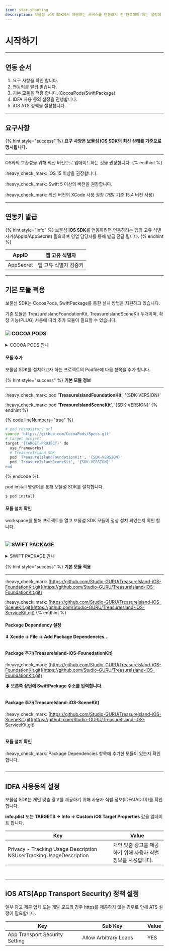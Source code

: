 ```yaml
---
icon: star-shooting
description: 보물섬 iOS SDK에서 제공하는 서비스를 연동하기 전 완료해야 하는 설정에 대해 알아 보세요.
---
```


# 시작하기

***

## 연동 순서

1. 요구 사항을 확인 합니다.
2. 연동키를 발급 받습니다.
3. 기본 모듈을 적용 합니다.(CocoaPods/SwiftPackage)
4. IDFA 사용 동의 설정을 진행합니다.
5. iOS ATS 정책을 설정합니다.

***

## 요구사항

{% hint style="success" %}
**요구 사양은 보물섬 iOS SDK의 최신 상태를 기준으로 명시됩니다.**

***

OS와의 호환성을 위해 최신 버전으로 업데이트하는 것을 권장합니다.
{% endhint %}

:heavy\_check\_mark: iOS 15 이상을 권장합니다.

:heavy\_check\_mark: Swift 5 이상의 버전을 권장합니다.

:heavy\_check\_mark: 최신 버전의 XCode 사용 권장 (개발 기준 15.4 버전 사용)

***

## 연동키 발급

{% hint style="info" %}
보물섬 **iOS SDK**를 연동하려면 연동하려는 앱의 고유 식별자가(AppId/AppSecret) 필요하며 영업  담당자를 통해 발급 전달 됩니다.
{% endhint %}

| AppID     | 앱 고유 식별자     |
| --------- | ------------ |
| AppSecret | 앱 고유 식별자 검증키 |

***

## 기본 모듈 적용

보물섬 SDK는 CocoaPods, SwiftPackage를 통한 설치 방법을 지원하고 있습니다.

기존 모듈은 TreasureIslandFoundationKit, TreasureIslandSceneKit 두개이며, 확장 기능(PLUG) 사용에 따라 추가 모듈이 필요할 수 있습니다.

### ![](../.gitbook/assets/cocoapods.png) COCOA PODS

<details>

<summary>COCOA PODS 안내</summary>

[https://guides.cocoapods.org/using/using-cocoapods.html](https://guides.cocoapods.org/using/using-cocoapods.html)

***

Getting Start(Installation)

[https://guides.cocoapods.org/using/getting-started.html#toc\_3](https://guides.cocoapods.org/using/getting-started.html#toc_3)

***

**CocoaPods 설치 및 Podfile 생성**

CocoaPods가 설치되어 있지 않다면 터미널에서 CocoaPods를 설치합니다.

```sh
$ sudo gem install cocoapods
```

Podfile 생성 -> Xcode 프로젝트 파일이 있는 폴더로 이용하여 Podfile을 생성합니다.

```sh
$ cd {프로젝트 파일 path}
$ pod init
```

</details>

#### 모둘 추가

보물섬 SDK를 설치하고자 하는 프로젝트의 Podfile에 다음 항목을 추가 합니다.

{% hint style="success" %}
**기본 모듈 정보**

***

:heavy\_check\_mark: pod '**TreasureIslandFoundationKit**', '{SDK-VERSION}'

:heavy\_check\_mark: pod '**TreasureIslandSceneKit**', '{SDK-VERSION}'
{% endhint %}

{% code lineNumbers="true" %}
```sh
# pod respository url
source 'https://github.com/CocoaPods/Specs.git'
# target project
target '{TARGET-PROJECT}' do
  use_frameworks!
  # TreasureIsland SDK
  pod 'TreasureIslandFoundationKit', '{SDK-VERSION}'
  pod 'TreasureIslandSceneKit', '{SDK-VERSION}''
end
```
{% endcode %}

pod install 명령어를 통해 보물섬 SDK를 설치합니다.

```sh
$ pod install
```

#### 모듈 설치 확인

workspace를 통해 프로젝트를 열고 보물섬 SDK 모듈이 정상 설치 되었는지 확인 합니다.

<figure><img src="../.gitbook/assets/apple_cocoapod_01.png" alt=""><figcaption></figcaption></figure>

### ![](../.gitbook/assets/swiftpackage.png) SWIFT PACKAGE

<details>

<summary>SWIFT PACKAGE 안내</summary>

[https://www.swift.org/documentation/package-manager/](https://www.swift.org/documentation/package-manager/)

</details>

{% hint style="success" %}
**기본 모듈 적용**

***

:heavy\_check\_mark: [https://github.com/Studio-GURU/TreasureIsland-iOS-FoundationKit.git](https://github.com/Studio-GURU/TreasureIsland-iOS-FoundationKit.git)

:heavy\_check\_mark: [https://github.com/Studio-GURU/TreasureIsland-iOS-SceneKit.git](https://github.com/Studio-GURU/TreasureIsland-iOS-ServiceKit.git)
{% endhint %}

#### Package Dependency 설정

**⬇ Xcode -> File -> Add Package Dependencies...**&#x20;

<figure><img src="../.gitbook/assets/apple_swift_package_01.png" alt=""><figcaption></figcaption></figure>

#### Package 추가(**TreasureIsland-iOS-FounedationKit)**

:heavy\_check\_mark: [https://github.com/Studio-GURU/TreasureIsland-iOS-FoundationKit.git](https://github.com/Studio-GURU/TreasureIsland-iOS-FoundationKit.git)

**⬇ 오른쪽 상단에 SwiftPackage 주소를 입력합니다.**

<figure><img src="../.gitbook/assets/apple_swift_package_02.png" alt=""><figcaption></figcaption></figure>

#### Package 추가(**TreasureIsland-iOS-SceneKit)**

:heavy\_check\_mark: [https://github.com/Studio-GURU/TreasureIsland-iOS-SceneKit.git](https://github.com/Studio-GURU/TreasureIsland-iOS-ServiceKit.git)

<figure><img src="../.gitbook/assets/apple_swift_package_03.png" alt=""><figcaption></figcaption></figure>

#### 모듈 설치 확인

:heavy\_check\_mark: Package Dependencies 항목에 추가한 모듈이 있는지 확인 합니다.

<div align="left"><figure><img src="../.gitbook/assets/apple_swift_package_04.png" alt=""><figcaption></figcaption></figure></div>

***

## IDFA 사용동의 설정

보물섬 SDK는 개인 맞춤 광고를 제공하기 위해 사용자 식별 정보(IDFA(ADID))를 확인 합니다.

**info.plist** 또는 **TARGETS -> Info -> Custom iOS Target Properties** 값을 업데이트 합니다.

<table><thead><tr><th width="319">Key</th><th>Value</th></tr></thead><tbody><tr><td>Privacy - Tracking Usage Description<br>NSUserTrackingUsageDescription</td><td>개인 맞춤 광고를 제공하기 위해 사용자 식별 정보를 사용합니다.</td></tr></tbody></table>

<figure><img src="../.gitbook/assets/apple_idfa_01.png" alt=""><figcaption></figcaption></figure>

<figure><img src="../.gitbook/assets/apple_idfa_02.png" alt=""><figcaption></figcaption></figure>

***

## iOS ATS(App Transport Security) 정책 설정

일부 광고 제공 업체 또는 개발 모드의 경우 https를 제공하지 않는 경우로 안헤 ATS 설정이 필요합니다.

<table><thead><tr><th width="321">Key</th><th width="276">Sub Key</th><th>Value</th></tr></thead><tbody><tr><td>App Transport Security Setting</td><td>Allow Arbitrary Loads</td><td>YES</td></tr></tbody></table>

<figure><img src="../.gitbook/assets/apple_ats.png" alt=""><figcaption></figcaption></figure>





